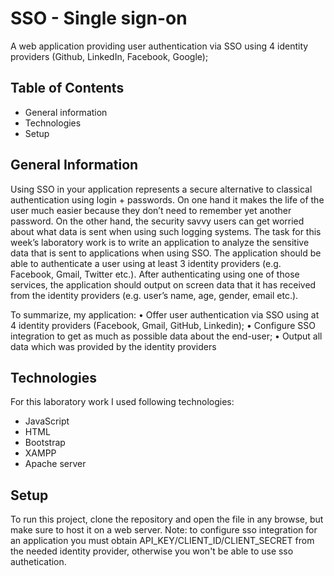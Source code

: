 # SSO - Single sign-on
A web application providing user authentication via SSO using 4 identity providers (Github, LinkedIn, Facebook, Google);
## Table of Contents
 - General information
 - Technologies
 - Setup

 ## General Information

Using SSO in your application represents a secure alternative to classical authentication using
login + passwords. On one hand it makes the life of the user much easier because they don’t need
to remember yet another password. On the other hand, the security savvy users can get worried
about what data is sent when using such logging systems. The task for this week’s laboratory
work is to write an application to analyze the sensitive data that is sent to applications when
using SSO.
The application should be able to authenticate a user using at least 3 identity providers
(e.g. Facebook, Gmail, Twitter etc.). After authenticating using one of those services, the
application should output on screen data that it has received from the identity providers (e.g.
user’s name, age, gender, email etc.).

To summarize, my application:
• Offer user authentication via SSO using at 4 identity providers (Facebook, Gmail, GitHub, Linkedin);
• Configure SSO integration to get as much as possible data about the end-user;
• Output all data which was provided by the identity providers

## Technologies

For this laboratory work I used following technologies:

 - JavaScript
 - HTML
 - Bootstrap
 - XAMPP
 - Apache server

 ## Setup

 To run this project, clone the repository and open the file in any browse, but make sure to host it on a web server. Note: to configure sso integration for an application you must obtain API_KEY/CLIENT_ID/CLIENT_SECRET from the needed identity provider, otherwise you won't be able to use sso authetication.
